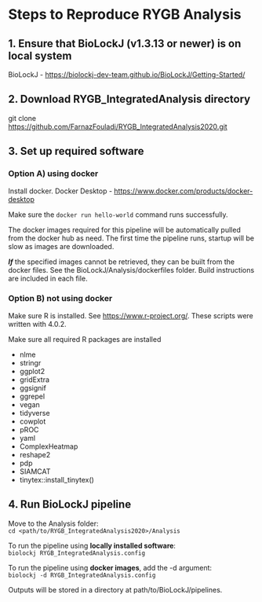 # Steps to Reproduce RYGB Analysis

## 1. Ensure that BioLockJ (v1.3.13 or newer) is on local system
BioLockJ - https://biolockj-dev-team.github.io/BioLockJ/Getting-Started/

## 2. Download RYGB_IntegratedAnalysis directory
git clone https://github.com/FarnazFouladi/RYGB_IntegratedAnalysis2020.git

## 3. Set up required software

### Option A) using docker

Install docker.
Docker Desktop - https://www.docker.com/products/docker-desktop

Make sure the ` docker run hello-world ` command runs successfully.

The docker images required for this pipeline will be automatically pulled from the docker hub as need.  The first time the pipeline runs, startup will be slow as images are downloaded. 

**_If_** the specified images cannot be retrieved, they can be built from the docker files.  See the BioLockJ/Analysis/dockerfiles folder.  Build instructions are included in each file.

### Option B) not using docker

Make sure R is installed.  See https://www.r-project.org/.  These scripts were written with 4.0.2.

Make sure all required R packages are installed                                

 * nlme
 * stringr
 * ggplot2
 * gridExtra
 * ggsignif
 * ggrepel
 * vegan
 * tidyverse
 * cowplot
 * pROC
 * yaml
 * ComplexHeatmap
 * reshape2
 * pdp
 * SIAMCAT
 * tinytex::install_tinytex()

## 4. Run BioLockJ pipeline

Move to the Analysis folder:            
`cd <path/to/RYGB_IntegratedAnalysis2020>/Analysis`

To run the pipeline using **locally installed software**:                 
`biolockj RYGB_IntegratedAnalysis.config`

To run the pipeline using **docker images**, add the -d argument:                                    
`biolockj -d RYGB_IntegratedAnalysis.config`

Outputs will be stored in a directory at path/to/BioLockJ/pipelines.
